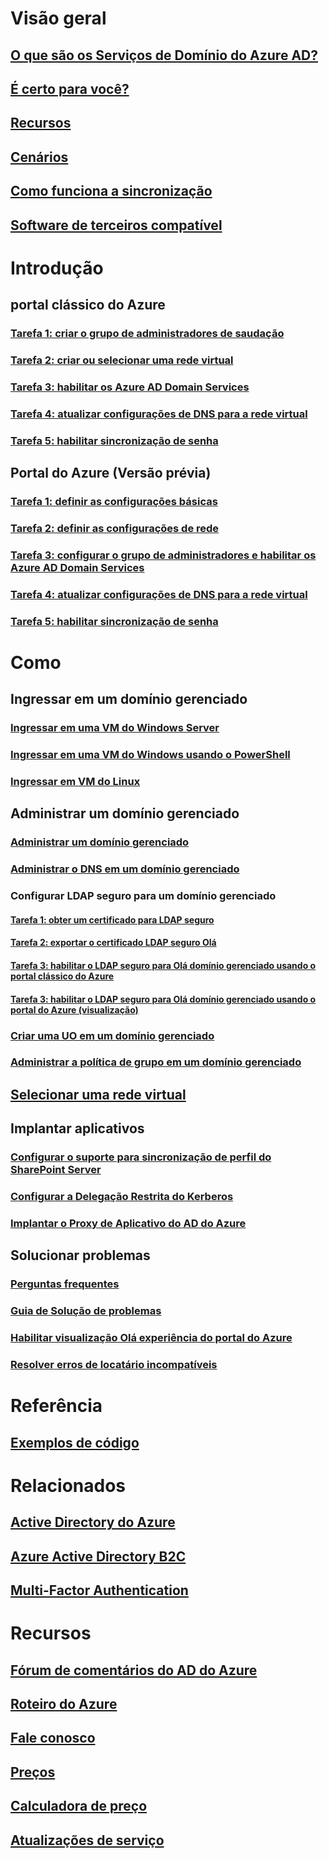 # Visão geral
## [O que são os Serviços de Domínio do Azure AD?](active-directory-ds-overview.md)
## [É certo para você?](active-directory-ds-comparison.md)
## [Recursos](active-directory-ds-features.md)
## [Cenários](active-directory-ds-scenarios.md)
## [Como funciona a sincronização](active-directory-ds-synchronization.md)
## [Software de terceiros compatível](active-directory-ds-compatible-software.md)

# Introdução
## portal clássico do Azure
### [Tarefa 1: criar o grupo de administradores de saudação](active-directory-ds-getting-started-create-group.md)
### [Tarefa 2: criar ou selecionar uma rede virtual](active-directory-ds-getting-started-vnet.md)
### [Tarefa 3: habilitar os Azure AD Domain Services](active-directory-ds-getting-started-enableaadds.md)
### [Tarefa 4: atualizar configurações de DNS para a rede virtual](active-directory-ds-getting-started-update-dns.md)
### [Tarefa 5: habilitar sincronização de senha](active-directory-ds-getting-started-password-sync.md)
## Portal do Azure (Versão prévia)
### [Tarefa 1: definir as configurações básicas](active-directory-ds-getting-started.md)
### [Tarefa 2: definir as configurações de rede](active-directory-ds-getting-started-network.md)
### [Tarefa 3: configurar o grupo de administradores e habilitar os Azure AD Domain Services](active-directory-ds-getting-started-admingroup.md)
### [Tarefa 4: atualizar configurações de DNS para a rede virtual](active-directory-ds-getting-started-dns.md)
### [Tarefa 5: habilitar sincronização de senha](active-directory-ds-getting-started-password-sync.md)

# Como
## Ingressar em um domínio gerenciado
### [Ingressar em uma VM do Windows Server](active-directory-ds-admin-guide-join-windows-vm.md)
### [Ingressar em uma VM do Windows usando o PowerShell](active-directory-ds-admin-guide-join-windows-vm-classic-powershell.md)
### [Ingressar em VM do Linux](active-directory-ds-admin-guide-join-rhel-linux-vm.md)
## Administrar um domínio gerenciado
### [Administrar um domínio gerenciado](active-directory-ds-admin-guide-administer-domain.md)
### [Administrar o DNS em um domínio gerenciado](active-directory-ds-admin-guide-administer-dns.md)
### Configurar LDAP seguro para um domínio gerenciado
#### [Tarefa 1: obter um certificado para LDAP seguro](active-directory-ds-admin-guide-configure-secure-ldap.md)
#### [Tarefa 2: exportar o certificado LDAP seguro Olá](active-directory-ds-admin-guide-configure-secure-ldap-export-pfx.md)
#### [Tarefa 3: habilitar o LDAP seguro para Olá domínio gerenciado usando o portal clássico do Azure](active-directory-ds-admin-guide-configure-secure-ldap-enable-ldaps-classic.md)
#### [Tarefa 3: habilitar o LDAP seguro para Olá domínio gerenciado usando o portal do Azure (visualização)](active-directory-ds-admin-guide-configure-secure-ldap-enable-ldaps.md)

### [Criar uma UO em um domínio gerenciado](active-directory-ds-admin-guide-create-ou.md)
### [Administrar a política de grupo em um domínio gerenciado](active-directory-ds-admin-guide-administer-group-policy.md)
## [Selecionar uma rede virtual](active-directory-ds-networking.md)
## Implantar aplicativos
### [Configurar o suporte para sincronização de perfil do SharePoint Server](active-directory-ds-enable-sharepoint-profile-sync.md)
### [Configurar a Delegação Restrita do Kerberos](active-directory-ds-enable-kcd.md)
### [Implantar o Proxy de Aplicativo do AD do Azure](active-directory-ds-deploy-azure-app-proxy.md)
## Solucionar problemas
### [Perguntas frequentes](active-directory-ds-faqs.md)
### [Guia de Solução de problemas](active-directory-ds-troubleshooting.md)
### [Habilitar visualização Olá experiência do portal do Azure](active-directory-ds-azure-portal-enable-preview-access.md)
### [Resolver erros de locatário incompatíveis](active-directory-ds-mismatched-tenant-error.md)

# Referência
## [Exemplos de código](https://azure.microsoft.com/en-us/resources/samples/?service=active-directory)

# Relacionados
## [Active Directory do Azure](../active-directory/active-directory-whatis.md)
## [Azure Active Directory B2C](../active-directory-b2c/active-directory-b2c-overview.md)
## [Multi-Factor Authentication](../multi-factor-authentication/multi-factor-authentication.md)

# Recursos
## [Fórum de comentários do AD do Azure](https://feedback.azure.com/forums/169401-azure-active-directory)
## [Roteiro do Azure](https://azure.microsoft.com/roadmap/?category=security-identity)
## [Fale conosco](active-directory-ds-contact-us.md)
## [Preços](https://azure.microsoft.com/pricing/details/active-directory-ds/)
## [Calculadora de preço](https://azure.microsoft.com/pricing/calculator/)
## [Atualizações de serviço](https://azure.microsoft.com/updates/?product=active-directory-ds)
